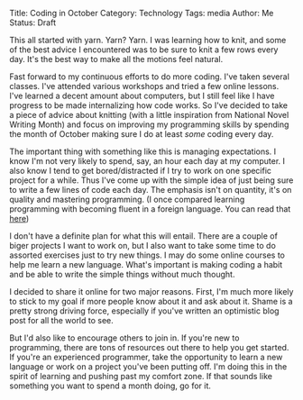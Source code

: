 Title: Coding in October
Category: Technology
Tags: media
Author: Me
Status: Draft

This all started with yarn. Yarn? Yarn. I was learning how to knit, and some of the best advice I encountered was to be sure to knit a few rows every day. It's the best way to make all the motions feel natural.

Fast forward to my continuous efforts to do more coding. I've taken several classes. I've attended various workshops and tried a few online lessons. I've learned a decent amount about computers, but I still feel like I have progress to be made internalizing how code works. So I've decided to take a piece of advice about knitting (with a little inspiration from National Novel Writing Month) and focus on improving my programming skills by spending the month of October making sure I do at least *some* coding every day.

The important thing with something like this is managing expectations. I know I'm not very likely to spend, say, an hour each day at my computer. I also know I tend to get bored/distracted if I try to work on one specific project for a while. Thus I've come up with the simple idea of just being sure to write a few lines of code each day. The emphasis isn't on quantity, it's on quality and mastering programming. (I once compared learning programming with becoming fluent in a foreign language. You can read that [here](http://kmb232.github.io/pelican/output/intro-on-language-learning.html))

I don't have a definite plan for what this will entail. There are a couple of biger projects I want to work on, but I also want to take some time to do assorted exercises just to try new things. I may do some online courses to help me learn a new language. What's important is making coding a habit and be able to write the simple things without much thought.

I decided to share it online for two major reasons. First, I'm much more likely to stick to my goal if more people know about it and ask about it. Shame is a pretty strong driving force, especially if you've written an optimistic blog post for all the world to see. 

But I'd also like to encourage others to join in. If you're new to programming, there are tons of resources out there to help you get started. If you're an experienced programmer, take the opportunity to learn a new language or work on a project you've been putting off. I'm doing this in the spirit of learning and pushing past my comfort zone. If that sounds like something you want to spend a month doing, go for it.



